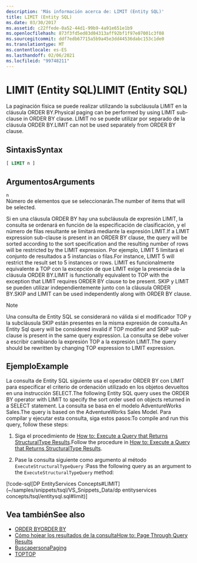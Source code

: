 ```yaml
---
description: 'Más información acerca de: LIMIT (Entity SQL)'
title: LIMIT (Entity SQL)
ms.date: 03/30/2017
ms.assetid: c22ffede-0a52-44d1-99b9-4a91e651e1b9
ms.openlocfilehash: 873f3fd5ed83d04313aff92bf1f97e07001c3f08
ms.sourcegitcommit: ddf7edb67715a5b9a45e3dd44536dabc153c1de0
ms.translationtype: MT
ms.contentlocale: es-ES
ms.lasthandoff: 02/06/2021
ms.locfileid: "99748211"
---
```

# <a name="limit-entity-sql"></a><span data-ttu-id="6b192-103">LIMIT (Entity SQL)</span><span class="sxs-lookup"><span data-stu-id="6b192-103">LIMIT (Entity SQL)</span></span>

<span data-ttu-id="6b192-104">La paginación física se puede realizar utilizando la subcláusula LIMIT en la cláusula ORDER BY.</span><span class="sxs-lookup"><span data-stu-id="6b192-104">Physical paging can be performed by using LIMIT sub-clause in ORDER BY clause.</span></span> <span data-ttu-id="6b192-105">LIMIT no se puede utilizar por separado de la cláusula ORDER BY.</span><span class="sxs-lookup"><span data-stu-id="6b192-105">LIMIT can not be used separately from ORDER BY clause.</span></span>  
  
## <a name="syntax"></a><span data-ttu-id="6b192-106">Sintaxis</span><span class="sxs-lookup"><span data-stu-id="6b192-106">Syntax</span></span>  
  
```sql  
[ LIMIT n ]  
```  
  
## <a name="arguments"></a><span data-ttu-id="6b192-107">Argumentos</span><span class="sxs-lookup"><span data-stu-id="6b192-107">Arguments</span></span>  

 `n`  
 <span data-ttu-id="6b192-108">Número de elementos que se seleccionarán.</span><span class="sxs-lookup"><span data-stu-id="6b192-108">The number of items that will be selected.</span></span>  
  
 <span data-ttu-id="6b192-109">Si en una cláusula ORDER BY hay una subcláusula de expresión LIMIT, la consulta se ordenará en función de la especificación de clasificación, y el número de filas resultante se limitará mediante la expresión LIMIT.</span><span class="sxs-lookup"><span data-stu-id="6b192-109">If a LIMIT expression sub-clause is present in an ORDER BY clause, the query will be sorted according to the sort specification and the resulting number of rows will be restricted by the LIMIT expression.</span></span> <span data-ttu-id="6b192-110">Por ejemplo, LIMIT 5 limitará el conjunto de resultados a 5 instancias o filas.</span><span class="sxs-lookup"><span data-stu-id="6b192-110">For instance, LIMIT 5 will restrict the result set to 5 instances or rows.</span></span> <span data-ttu-id="6b192-111">LIMIT es funcionalmente equivalente a TOP con la excepción de que LIMIT exige la presencia de la cláusula ORDER BY.</span><span class="sxs-lookup"><span data-stu-id="6b192-111">LIMIT is functionally equivalent to TOP with the exception that LIMIT requires ORDER BY clause to be present.</span></span> <span data-ttu-id="6b192-112">SKIP y LIMIT se pueden utilizar independientemente junto con la cláusula ORDER BY.</span><span class="sxs-lookup"><span data-stu-id="6b192-112">SKIP and LIMIT can be used independently along with ORDER BY clause.</span></span>  
  
> [!NOTE]
> <span data-ttu-id="6b192-113">Una consulta de Entity SQL se considerará no válida si el modificador TOP y la subcláusula SKIP están presentes en la misma expresión de consulta.</span><span class="sxs-lookup"><span data-stu-id="6b192-113">An Entity Sql query will be considered invalid if TOP modifier and SKIP sub-clause is present in the same query expression.</span></span> <span data-ttu-id="6b192-114">La consulta se debe volver a escribir cambiando la expresión TOP a la expresión LIMIT.</span><span class="sxs-lookup"><span data-stu-id="6b192-114">The query should be rewritten by changing TOP expression to LIMIT expression.</span></span>  
  
## <a name="example"></a><span data-ttu-id="6b192-115">Ejemplo</span><span class="sxs-lookup"><span data-stu-id="6b192-115">Example</span></span>  

 <span data-ttu-id="6b192-116">La consulta de Entity SQL siguiente usa el operador ORDER BY con LIMIT para especificar el criterio de ordenación utilizado en los objetos devueltos en una instrucción SELECT.</span><span class="sxs-lookup"><span data-stu-id="6b192-116">The following Entity SQL query uses the ORDER BY operator with LIMIT to specify the sort order used on objects returned in a SELECT statement.</span></span> <span data-ttu-id="6b192-117">La consulta se basa en el modelo AdventureWorks Sales.</span><span class="sxs-lookup"><span data-stu-id="6b192-117">The query is based on the AdventureWorks Sales Model.</span></span> <span data-ttu-id="6b192-118">Para compilar y ejecutar esta consulta, siga estos pasos:</span><span class="sxs-lookup"><span data-stu-id="6b192-118">To compile and run this query, follow these steps:</span></span>  
  
1. <span data-ttu-id="6b192-119">Siga el procedimiento de [How to: Execute a Query that Returns StructuralType Results](../how-to-execute-a-query-that-returns-structuraltype-results.md).</span><span class="sxs-lookup"><span data-stu-id="6b192-119">Follow the procedure in [How to: Execute a Query that Returns StructuralType Results](../how-to-execute-a-query-that-returns-structuraltype-results.md).</span></span>  
  
2. <span data-ttu-id="6b192-120">Pase la consulta siguiente como argumento al método `ExecuteStructuralTypeQuery` :</span><span class="sxs-lookup"><span data-stu-id="6b192-120">Pass the following query as an argument to the `ExecuteStructuralTypeQuery` method:</span></span>  
  
 [!code-sql[DP EntityServices Concepts#LIMIT](~/samples/snippets/tsql/VS_Snippets_Data/dp entityservices concepts/tsql/entitysql.sql#limit)]  
  
## <a name="see-also"></a><span data-ttu-id="6b192-121">Vea también</span><span class="sxs-lookup"><span data-stu-id="6b192-121">See also</span></span>

- [<span data-ttu-id="6b192-122">ORDER BY</span><span class="sxs-lookup"><span data-stu-id="6b192-122">ORDER BY</span></span>](order-by-entity-sql.md)
- <span data-ttu-id="6b192-123">[Cómo hojear los resultados de la consulta](/previous-versions/dotnet/netframework-4.0/bb738702(v=vs.100))</span><span class="sxs-lookup"><span data-stu-id="6b192-123">[How to: Page Through Query Results](/previous-versions/dotnet/netframework-4.0/bb738702(v=vs.100))</span></span>
- [<span data-ttu-id="6b192-124">Buscapersona</span><span class="sxs-lookup"><span data-stu-id="6b192-124">Paging</span></span>](paging-entity-sql.md)
- [<span data-ttu-id="6b192-125">TOP</span><span class="sxs-lookup"><span data-stu-id="6b192-125">TOP</span></span>](top-entity-sql.md)
